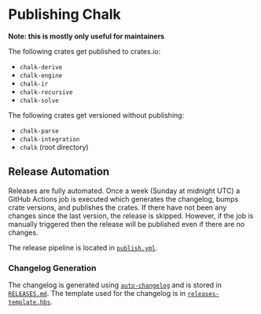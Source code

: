 # Publishing Chalk

**Note: this is mostly only useful for maintainers**

The following crates get published to crates.io:
- `chalk-derive`
- `chalk-engine`
- `chalk-ir`
- `chalk-recursive`
- `chalk-solve`

The following crates get versioned without publishing:
- `chalk-parse`
- `chalk-integration`
- `chalk` (root directory)

## Release Automation
Releases are fully automated. Once a week (Sunday at midnight UTC) a GitHub
Actions job is executed which generates the changelog, bumps crate versions, and
publishes the crates. If there have not been any changes since the last version,
the release is skipped. However, if the job is manually triggered then the
release will be published even if there are no changes.

The release pipeline is located in [`publish.yml`].

[`publish.yml`]: https://github.com/rust-lang/chalk/blob/master/.github/workflows/publish.yml

### Changelog Generation
The changelog is generated using [`auto-changelog`] and is stored in
[`RELEASES.md`]. The template used for the changelog is in
[`releases-template.hbs`].

[`auto-changelog`]: https://www.npmjs.com/package/auto-changelog
[`RELEASES.md`]: https://github.com/rust-lang/chalk/blob/master/RELEASES.md
[`releases-template.hbs`]: https://github.com/rust-lang/chalk/blob/master/releases-template.hbs
